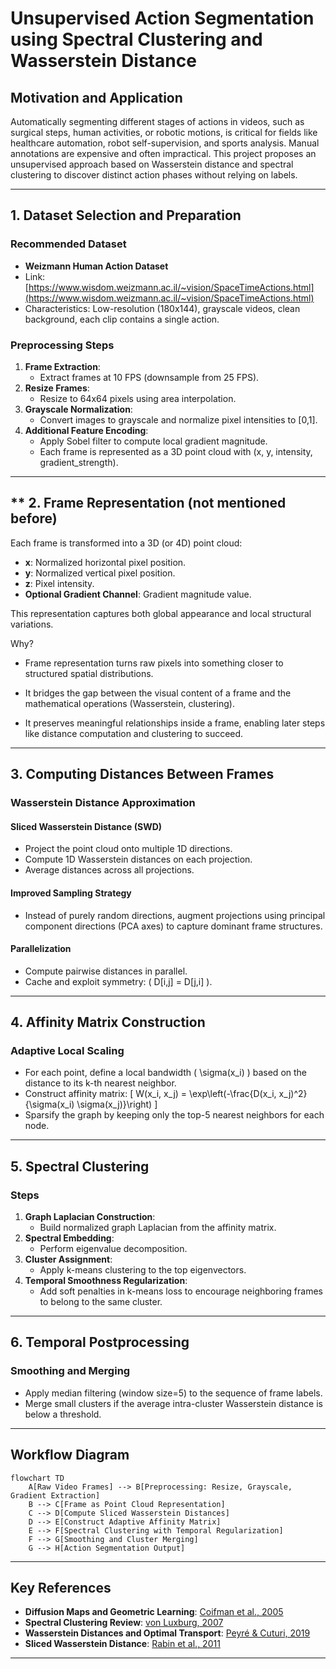 # Unsupervised Action Segmentation using Spectral Clustering and Wasserstein Distance

## Motivation and Application

Automatically segmenting different stages of actions in videos, such as surgical steps, human activities, or robotic motions, is critical for fields like healthcare automation, robot self-supervision, and sports analysis. Manual annotations are expensive and often impractical. This project proposes an unsupervised approach based on Wasserstein distance and spectral clustering to discover distinct action phases without relying on labels.

---

## 1. Dataset Selection and Preparation

### Recommended Dataset
- **Weizmann Human Action Dataset**
- Link: [https://www.wisdom.weizmann.ac.il/~vision/SpaceTimeActions.html](https://www.wisdom.weizmann.ac.il/~vision/SpaceTimeActions.html)
- Characteristics: Low-resolution (180x144), grayscale videos, clean background, each clip contains a single action.

### Preprocessing Steps
1. **Frame Extraction**:
   - Extract frames at 10 FPS (downsample from 25 FPS).
2. **Resize Frames**:
   - Resize to 64x64 pixels using area interpolation.
3. **Grayscale Normalization**:
   - Convert images to grayscale and normalize pixel intensities to [0,1].
4. **Additional Feature Encoding**:
   - Apply Sobel filter to compute local gradient magnitude.
   - Each frame is represented as a 3D point cloud with (x, y, intensity, gradient_strength).

---

## ** 2. Frame Representation (not mentioned before)

Each frame is transformed into a 3D (or 4D) point cloud:
- **x**: Normalized horizontal pixel position.
- **y**: Normalized vertical pixel position.
- **z**: Pixel intensity.
- **Optional Gradient Channel**: Gradient magnitude value.

This representation captures both global appearance and local structural variations.

Why?
- Frame representation turns raw pixels into something closer to structured spatial distributions.

- It bridges the gap between the visual content of a frame and the mathematical operations (Wasserstein, clustering).

- It preserves meaningful relationships inside a frame, enabling later steps like distance computation and clustering to succeed.

---

## 3. Computing Distances Between Frames

### Wasserstein Distance Approximation

#### Sliced Wasserstein Distance (SWD)
- Project the point cloud onto multiple 1D directions.
- Compute 1D Wasserstein distances on each projection.
- Average distances across all projections.

#### Improved Sampling Strategy
- Instead of purely random directions, augment projections using principal component directions (PCA axes) to capture dominant frame structures.

#### Parallelization
- Compute pairwise distances in parallel.
- Cache and exploit symmetry: \( D[i,j] = D[j,i] \).

---

## 4. Affinity Matrix Construction

### Adaptive Local Scaling
- For each point, define a local bandwidth \( \sigma(x_i) \) based on the distance to its k-th nearest neighbor.
- Construct affinity matrix:
  \[
  W(x_i, x_j) = \exp\left(-\frac{D(x_i, x_j)^2}{\sigma(x_i) \sigma(x_j)}\right)
  \]
- Sparsify the graph by keeping only the top-5 nearest neighbors for each node.

---

## 5. Spectral Clustering

### Steps
1. **Graph Laplacian Construction**:
   - Build normalized graph Laplacian from the affinity matrix.
2. **Spectral Embedding**:
   - Perform eigenvalue decomposition.
3. **Cluster Assignment**:
   - Apply k-means clustering to the top eigenvectors.
4. **Temporal Smoothness Regularization**:
   - Add soft penalties in k-means loss to encourage neighboring frames to belong to the same cluster.

---

## 6. Temporal Postprocessing

### Smoothing and Merging
- Apply median filtering (window size=5) to the sequence of frame labels.
- Merge small clusters if the average intra-cluster Wasserstein distance is below a threshold.

---

## Workflow Diagram

```mermaid
flowchart TD
    A[Raw Video Frames] --> B[Preprocessing: Resize, Grayscale, Gradient Extraction]
    B --> C[Frame as Point Cloud Representation]
    C --> D[Compute Sliced Wasserstein Distances]
    D --> E[Construct Adaptive Affinity Matrix]
    E --> F[Spectral Clustering with Temporal Regularization]
    F --> G[Smoothing and Cluster Merging]
    G --> H[Action Segmentation Output]
```

---

## Key References
- **Diffusion Maps and Geometric Learning**: [Coifman et al., 2005](https://www.pnas.org/doi/full/10.1073/pnas.0500334102)
- **Spectral Clustering Review**: [von Luxburg, 2007](https://arxiv.org/abs/0711.0189)
- **Wasserstein Distances and Optimal Transport**: [Peyré & Cuturi, 2019](https://arxiv.org/abs/1803.00567)
- **Sliced Wasserstein Distance**: [Rabin et al., 2011](https://hal.science/hal-00635602)

---